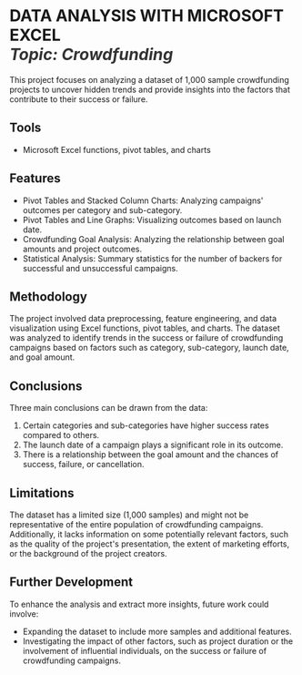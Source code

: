 <h1 align="left"> DATA ANALYSIS WITH MICROSOFT EXCEL<br><i style="color:#333333;">Topic: Crowdfunding</i> </h1> 

<p>This project focuses on analyzing a dataset of 1,000 sample crowdfunding projects to uncover hidden trends and provide insights into the factors that contribute to their success or failure.</p>

## Tools
- Microsoft Excel functions, pivot tables, and charts

## Features
- Pivot Tables and Stacked Column Charts: Analyzing campaigns' outcomes per category and sub-category.
- Pivot Tables and Line Graphs: Visualizing outcomes based on launch date.
- Crowdfunding Goal Analysis: Analyzing the relationship between goal amounts and project outcomes.
- Statistical Analysis: Summary statistics for the number of backers for successful and unsuccessful campaigns.

## Methodology
The project involved data preprocessing, feature engineering, and data visualization using Excel functions, pivot tables, and charts. The dataset was analyzed to identify trends in the success or failure of crowdfunding campaigns based on factors such as category, sub-category, launch date, and goal amount.

## Conclusions
Three main conclusions can be drawn from the data:

1. Certain categories and sub-categories have higher success rates compared to others.
2. The launch date of a campaign plays a significant role in its outcome.
3. There is a relationship between the goal amount and the chances of success, failure, or cancellation.

## Limitations
The dataset has a limited size (1,000 samples) and might not be representative of the entire population of crowdfunding campaigns. Additionally, it lacks information on some potentially relevant factors, such as the quality of the project's presentation, the extent of marketing efforts, or the background of the project creators.

## Further Development
To enhance the analysis and extract more insights, future work could involve:

- Expanding the dataset to include more samples and additional features.
- Investigating the impact of other factors, such as project duration or the involvement of influential individuals, on the success or failure of crowdfunding campaigns.
